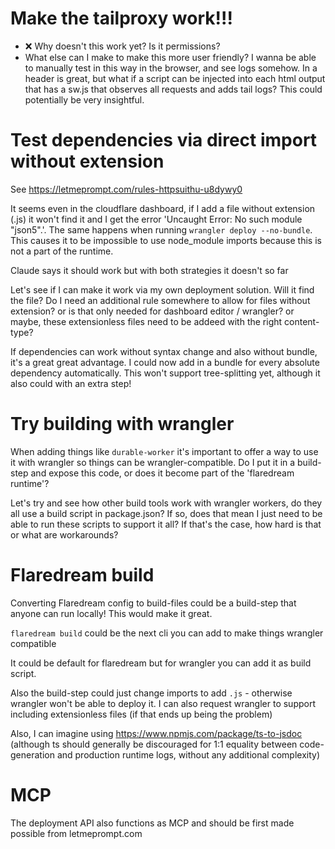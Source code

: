 # Make the tailproxy work!!!

- ❌ Why doesn't this work yet? Is it permissions?
- What else can I make to make this more user friendly? I wanna be able to manually test in this way in the browser, and see logs somehow. In a header is great, but what if a script can be injected into each html output that has a sw.js that observes all requests and adds tail logs? This could potentially be very insightful.

# Test dependencies via direct import without extension

See https://letmeprompt.com/rules-httpsuithu-u8dywy0

It seems even in the cloudflare dashboard, if I add a file without extension (.js) it won't find it and I get the error 'Uncaught Error: No such module "json5".'. The same happens when running `wrangler deploy --no-bundle`. This causes it to be impossible to use node_module imports because this is not a part of the runtime.

Claude says it should work but with both strategies it doesn't so far

Let's see if I can make it work via my own deployment solution. Will it find the file? Do I need an additional rule somewhere to allow for files without extension? or is that only needed for dashboard editor / wrangler? or maybe, these extensionless files need to be addeed with the right content-type?

If dependencies can work without syntax change and also without bundle, it's a great great advantage. I could now add in a bundle for every absolute dependency automatically. This won't support tree-splitting yet, although it also could with an extra step!

# Try building with wrangler

When adding things like `durable-worker` it's important to offer a way to use it with wrangler so things can be wrangler-compatible. Do I put it in a build-step and expose this code, or does it become part of the 'flaredream runtime'?

Let's try and see how other build tools work with wrangler workers, do they all use a build script in package.json? If so, does that mean I just need to be able to run these scripts to support it all? If that's the case, how hard is that or what are workarounds?

# Flaredream build

Converting Flaredream config to build-files could be a build-step that anyone can run locally! This would make it great.

`flaredream build` could be the next cli you can add to make things wrangler compatible

It could be default for flaredream but for wrangler you can add it as build script.

Also the build-step could just change imports to add `.js` - otherwise wrangler won't be able to deploy it. I can also request wrangler to support including extensionless files (if that ends up being the problem)

Also, I can imagine using https://www.npmjs.com/package/ts-to-jsdoc (although ts should generally be discouraged for 1:1 equality between code-generation and production runtime logs, without any additional complexity)

# MCP

The deployment API also functions as MCP and should be first made possible from letmeprompt.com
